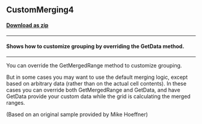 ## CustomMerging4
#### [Download as zip](https://grapecity.github.io/DownGit/#/home?url=https://github.com/GrapeCity/ComponentOne-WinForms-Samples/tree/master/NetFramework\FlexGrid\VB\CustomMerge4)
____
#### Shows how to customize grouping by overriding the GetData method.
____
You can override the GetMergedRange method to customize grouping. 

But in some cases you may want to use the default merging logic, except based on arbitrary data (rather than on the actual cell contents). In these cases you can override both GetMergedRange and GetData, and have GetData provide your custom data while the grid is calculating the merged ranges. 

(Based on an original sample provided by Mike Hoeffner) 